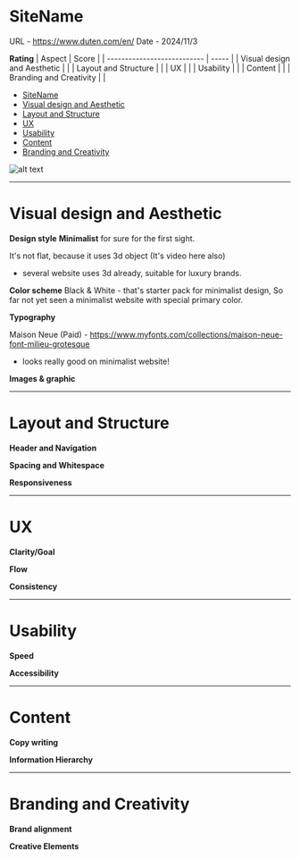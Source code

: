 # SiteName

URL - https://www.duten.com/en/
Date - 2024/11/3

**Rating**
| Aspect                      | Score |
| --------------------------- | ----- |
| Visual design and Aesthetic |       |
| Layout and Structure        |       |
| UX                          |       |
| Usability                   |       |
| Content                     |       |
| Branding and Creativity     |      |


- [SiteName](#sitename)
- [Visual design and Aesthetic](#visual-design-and-aesthetic)
- [Layout and Structure](#layout-and-structure)
- [UX](#ux)
- [Usability](#usability)
- [Content](#content)
- [Branding and Creativity](#branding-and-creativity)

![alt text](assets/Animation-3.gif)

---

# Visual design and Aesthetic

**Design style**
**Minimalist** for sure for the first sight.

It's not flat, because it uses 3d object (It's video here also)
- several website uses 3d already, suitable for luxury brands.


**Color scheme**
Black & White - that's starter pack for minimalist design, So far not yet seen a minimalist website with special primary color.

**Typography**

Maison Neue (Paid) - https://www.myfonts.com/collections/maison-neue-font-milieu-grotesque

- looks really good on minimalist website!


**Images & graphic**


---

# Layout and Structure


**Header and Navigation**

**Spacing and Whitespace**

**Responsiveness**

---

# UX

**Clarity/Goal**


**Flow**


**Consistency**



---

# Usability

**Speed**

**Accessibility**

---

# Content

**Copy writing**

**Information Hierarchy**




---

# Branding and Creativity

**Brand alignment**

**Creative Elements**
